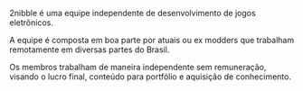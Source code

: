 2nibble é uma equipe independente de desenvolvimento de jogos eletrônicos.

A equipe é composta em boa parte por atuais ou ex modders que trabalham remotamente em diversas partes do Brasil.

Os membros trabalham de maneira independente sem remuneração, visando o lucro final, conteúdo para portfólio e aquisição de conhecimento.
